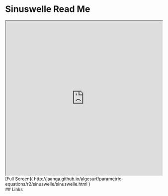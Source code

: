 Sinuswelle Read Me
===

<iframe src='http://jaanga.github.io/algesurf/parametric-equations/r2/sinuswelle/sinuswelle.html' width=100% height=500px >
There is an `iframe` here. It is not visible when viewed on github.com/algesurf. To view, please see 'Project Links' below.
</iframe>
[Full Screen]( http://jaanga.github.io/algesurf/parametric-equations/r2/sinuswelle/sinuswelle.html )
<br>
## Links 
<http://www.3d-meier.de/tut3/Seite127.html>  
